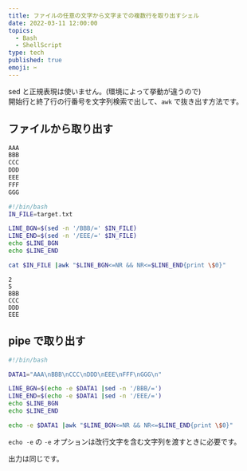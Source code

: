 ```yaml
---
title: ファイルの任意の文字から文字までの複数行を取り出すシェル
date: 2022-03-11 12:00:00
topics:
  - Bash
  - ShellScript
type: tech
published: true
emoji: ✂️
---
```


sed と正規表現は使いません。(環境によって挙動が違うので)  
開始行と終了行の行番号を文字列検索で出して、`awk` で抜き出す方法です。

## ファイルから取り出す

```title=target.txt
AAA
BBB
CCC
DDD
EEE
FFF
GGG
```

```bash
#!/bin/bash
IN_FILE=target.txt

LINE_BGN=$(sed -n '/BBB/=' $IN_FILE)
LINE_END=$(sed -n '/EEE/=' $IN_FILE)
echo $LINE_BGN
echo $LINE_END

cat $IN_FILE |awk "$LINE_BGN<=NR && NR<=$LINE_END{print \$0}"
```

```title=出力
2
5
BBB
CCC
DDD
EEE
```

## pipe で取り出す

```bash
#!/bin/bash

DATA1="AAA\nBBB\nCCC\nDDD\nEEE\nFFF\nGGG\n"

LINE_BGN=$(echo -e $DATA1 |sed -n '/BBB/=')
LINE_END=$(echo -e $DATA1 |sed -n '/EEE/=')
echo $LINE_BGN
echo $LINE_END

echo -e $DATA1 |awk "$LINE_BGN<=NR && NR<=$LINE_END{print \$0}"
```

`echo -e` の `-e` オプションは改行文字を含む文字列を渡すときに必要です。

出力は同じです。
